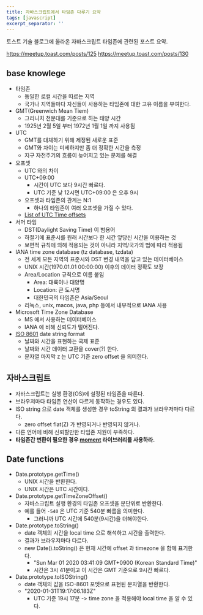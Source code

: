 ```yaml
---
title: 자바스크립트에서 타임존 다루기 요약
tags: [javascript]
excerpt_separator: ''
---
```


토스트 기술 블로그에 올라온 자바스크립트 타임존에 관련된 포스트 요약.

<https://meetup.toast.com/posts/125>
<https://meetup.toast.com/posts/130>

## base knowlege

- 타임존
    - 동일한 로컬 시간을 따르는 지역
    - 국가나 지역들마다 자신들이 사용하는 타임존에 대한 고유 이름을 부여한다.
- GMT(Greenwich Mean Tiem)
    - 그리니치 천문대를 기준으로 하는 태양 시간
    - 1925년 2월 5일 부터 1972년 1월 1일 까지 사용됨
- UTC
    - GMT를 대체하기 위해 제정된 새로운 표준
    - GMT와 차이는 미세하지만 좀 더 정확한 시간을 측정
    - 지구 자전주기의 흐름이 늦어지고 있는 문제를 해결
- 오프셋
    - UTC 와의 차이
    - UTC+09:00 
        - 시간이 UTC 보다 9시간 빠르다.
        - UTC 기준 낮 12시면 UTC+09:00 은 오후 9시
    - 오프셋과 타임존의 관계는 N:1
        - 하나의 타임존이 여러 오프셋을 가질 수 있다.
    - [List of UTC Time offsets](https://en.wikipedia.org/wiki/List_of_UTC_time_offsets)
- 서머 타임
    - DST(Daylight Saving Time) 이 범용어
    - 하절기에 표준시를 원래 시간보다 한 시간 앞당신 시간을 이용하는 것
    - 보편적 규칙에 의해 적용되는 것이 아니라 지역/국가의 법에 따라 적용됨
- IANA time zone database (tz database, tzdata)
    - 전 세계 모든 지역의 표준시와 DST 변경 내역을 담고 있는 데이터베이스
    - UNIX 시간(1970.01.01 00:00:00) 이후의 데이터 정확도 보장
    - Area/Location 규칙으로 이름 붙임
        - Area: 대륙이나 대양명
        - Location: 큰 도시명
        - 대한민국의 타임존은 Asia/Seoul
    - 리눅스, unix, macos, java, php 등에서 내부적으로 IANA 사용
- Microsoft Time Zone Database
    - MS 에서 사용하는 데이터베이스
    - IANA 에 비해 신뢰도가 떨어진다.
- [ISO 8601](https://en.wikipedia.org/wiki/ISO_8601) date string format
    - 날짜와 시간을 표현하는 국제 표준
    - 날짜와 시간 데이터 교환을 cover(?) 한다.
    - 문자열 마지막 `Z` 는 UTC 기준 zero offset 을 의미한다.

## 자바스크립트

- 자바스크립트는 실행 환경(OS)에 설정된 타임존을 따른다.
- 브라우저마다 타임존 연산이 다르게 동작하는 경우도 있다.
- ISO string 으로 date 객체를 생성한 경우 toString 의 결과가 브라우저마다 다르다.
    - zero offset flat(Z) 가 반영되거나 반영되지 않거나.
- 다른 언어에 비해 신뢰할만한 타임존 지원이 부족하다.
- **타임존간 변환이 필요한 경우 [moment](https://momentjs.com) 라이브러리를 사용하라.**

## Date functions

- Date.prototype.getTime()
    - UNIX 시간을 반환한다.
    - UNIX 시간은 UTC 시간이다.
- Date.prototype.getTimeZoneOffset()
    - 자바스크립트 실행 환경의 타임존 오프셋을 분단위로 반환한다.
    - 예를 들어 `-540` 은 UTC 기준 540분 빠름을 의미한다.
        - 그러니까 UTC 시간에 540분(9시간)을 더해야한다.
- Date.prototype.toString()
    - date 객체의 시간을 local time 으로 해석하고 시간을 출력한다.
    - 결과가 브라우저마다 다르다.
    - new Date().toString() 은 현재 시간에 offset 과 timezone 을 함께 표기한다.
        - "Sun Mar 01 2020 03:41:09 GMT+0900 (Korean Standard Time)"
        - 시간은 3시 41분이고 이 시간은 GMT 기준으로 9시간 빠르다.
- Date.prototype.toISOString()
    - date 객체의 값을 ISO-8601 포멧으로 표현된 문자열을 반환한다.
    - "2020-01-31T19:17:06.183Z"
        - UTC 기준 19시 17분 -> time zone 을 적용해야 local time 을 알 수 있다.

